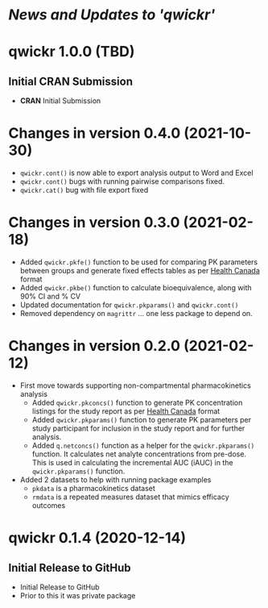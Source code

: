 # *News and Updates to 'qwickr'*


# qwickr 1.0.0 (TBD)
## Initial CRAN Submission
* **CRAN** Initial Submission

# Changes in version 0.4.0 (2021-10-30)
* `qwickr.cont()` is now able to export analysis output to Word and Excel
* `qwickr.cont()` bugs with running pairwise comparisons fixed.
* `qwickr.cat()` bug with file export fixed

# Changes in version 0.3.0 (2021-02-18)
* Added `qwickr.pkfe()` function to be used for comparing PK parameters between groups and generate fixed effects tables as per [Health Canada](https://www.canada.ca/content/dam/hc-sc/documents/services/drugs-health-products/drug-products/applications-submissions/guidance-documents/bioavailability-bioequivalence/conduct-analysis-comparative.pdf) format
* Added `qwickr.pkbe()` function to calculate bioequivalence, along with 90% CI and % CV
* Updated documentation for `qwickr.pkparams()` and `qwickr.cont()`
* Removed dependency on `magrittr` ... one less package to depend on.


# Changes in version 0.2.0 (2021-02-12)
* First move towards supporting non-compartmental pharmacokinetics analysis
  * Added `qwickr.pkconcs()` function to generate PK concentration listings for the study report as per [Health Canada](https://www.canada.ca/content/dam/hc-sc/documents/services/drugs-health-products/drug-products/applications-submissions/guidance-documents/bioavailability-bioequivalence/conduct-analysis-comparative.pdf) format
  * Added `qwickr.pkparams()` function to generate PK parameters per study participant for inclusion in the study report and for further analysis.
  * Added `q.netconcs()` function as a helper for the `qwickr.pkparams()` function. It calculates net analyte concentrations from pre-dose. This is used in calculating the incremental AUC (iAUC) in the `qwickr.pkparams()` function.
* Added 2 datasets to help with running package examples
  * `pkdata` is a pharmacokinetics dataset
  * `rmdata` is a repeated measures dataset that mimics efficacy outcomes

# qwickr 0.1.4 (2020-12-14)
## Initial Release to GitHub
* Initial Release to GitHub
* Prior to this it was private package


